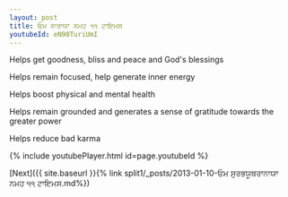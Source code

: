 ```yaml
---
layout: post
title: ਓਮ ਨਾਰਾਯਾ ਨਮਹ ੧੧ ਟਾਇਮਸ
youtubeId: eN90TuriUmI
---
```

 
 
Helps get goodness, bliss and peace and God's blessings
 
Helps remain focused, help generate inner energy 
 
Helps boost physical and mental health 
 
Helps remain grounded and generates a sense of gratitude towards the greater power 
 
Helps reduce bad karma
 
 
 
 


{% include youtubePlayer.html id=page.youtubeId %}
 
[Next]({{ site.baseurl }}{% link  split1/_posts/2013-01-10-ਓਮ ਸੁਰਭਯੂਥਰਾਨਾਯਾ ਨਮਹ ੧੧ ਟਾਇਮਸ.md%})
 
